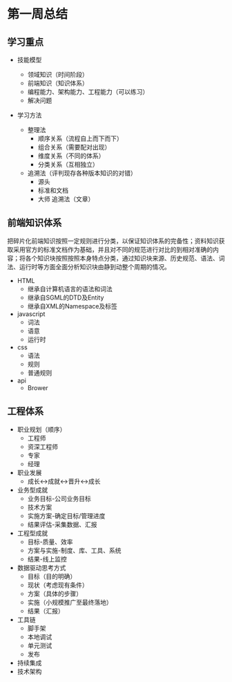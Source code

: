 # 第一周总结
## 学习重点
+ 技能模型
    * 领域知识（时间阶段）
    * 前端知识（知识体系）
    * 编程能力、架构能力、工程能力（可以练习）
    * 解决问题

+ 学习方法
    * 整理法
        - 顺序关系（流程自上而下而下）
        - 组合关系（需要配对出现）
        - 维度关系（不同的体系）
        - 分类关系（互相独立）
    * 追溯法（评判现存各种版本知识的对错）
        - 源头
        - 标准和文档
        - 大师 追溯法（文章）

## 前端知识体系
把碎片化前端知识按照一定规则进行分类，以保证知识体系的完备性；资料知识获取采用官方的标准文档作为基础，并且对不同的规范进行对比的到相对准确的内容；将各个知识块按照按照本身特点分类，通过知识块来源、历史规范、语法、词法、运行时等方面全面分析知识块由静到动整个周期的情况。
+ HTML
    * 继承自计算机语言的语法和词法
    * 继承自SGML的DTD及Entity
    * 继承自XML的Namespace及标签
+ javascript
    * 词法
    * 语意
    * 运行时
+ css
    * 语法
    * 规则
    * 普通规则
+ api 
    * Brower

## 工程体系
+ 职业规划（顺序）
    * 工程师
    * 资深工程师
    * 专家
    * 经理
+ 职业发展
    * 成长<->成就<->晋升<->成长
+ 业务型成就
    * 业务目标-公司业务目标
    * 技术方案
    * 实施方案-确定目标/管理进度
    * 结果评估-采集数据、汇报
+ 工程型成就
    * 目标-质量、效率
    * 方案与实施-制度、库、工具、系统
    * 结果-线上监控
+ 数据驱动思考方式
    * 目标（目的明确）
    * 现状（考虑现有条件）
    * 方案（具体的步骤）
    * 实施（小规模推广至最终落地）
    * 结果（汇报）
+ 工具链
    * 脚手架
    * 本地调试
    * 单元测试
    * 发布
+ 持续集成
+ 技术架构
